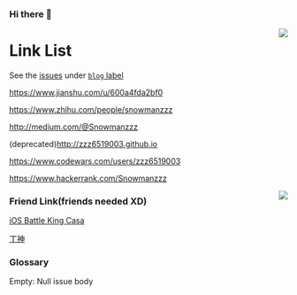 ### Hi there 👋
<img align="right" src="https://github-readme-stats.vercel.app/api?username=zzz6519003&show_icons=true&include_all_commits=true&hide_border=true&title_color=1abc9c&icon_color=1abc9c&text_color=798795&bg_color=2c3e50" />


Link List
====

See the [issues](https://github.com/zzz6519003/blog/issues?state=open) under [`blog` label](https://github.com/zzz6519003/blog/labels/blog)


https://www.jianshu.com/u/600a4fda2bf0

https://www.zhihu.com/people/snowmanzzz

http://medium.com/@Snowmanzzz

(deprecated)http://zzz6519003.github.io

https://www.codewars.com/users/zzz6519003

https://www.hackerrank.com/Snowmanzzz



<img align="right" src="https://github-readme-stats.vercel.app/api/top-langs/?username=zzz6519003&title_color=1abc9c&icon_color=1abc9c&text_color=798795&bg_color=2c3e50&hide=JavaScript,css,Objective-C,html,m,c#,css,JavaScript,ruby "/>

### Friend Link(friends needed XD)

[iOS Battle King Casa](https://casatwy.com/communication_patterns.html)

[丁神](https://wizmann.tk)

### Glossary

Empty: Null issue body

<!-- ![github stats](https://github-readme-stats.vercel.app/api?username=zzz6519003&count_private=true&show_icons=true&theme=radical) -->


<!--
**zzz6519003/zzz6519003** is a ✨ _special_ ✨ repository because its `README.md` (this file) appears on your GitHub profile.

Here are some ideas to get you started:

- 🔭 I’m currently working on ...
- 🌱 I’m currently learning ...
- 👯 I’m looking to collaborate on ...
- 🤔 I’m looking for help with ...
- 💬 Ask me about ...
- 📫 How to reach me: ...
- 😄 Pronouns: ...
- ⚡ Fun fact: ...
-->
